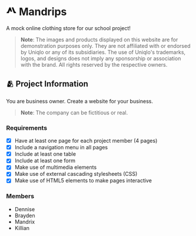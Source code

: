 <h1>
    <img src="icon.png" style="height: 1em;"/>
    <span>Mandrips</span>
</h1>

A mock online clothing store for our school project!

> **Note**: The images and products displayed on this website are for demonstration purposes only. They are not affiliated with or endorsed by Uniqlo or any of its subsidiaries. The use of Uniqlo's trademarks, logos, and designs does not imply any sponsorship or association with the brand. All rights reserved by the respective owners.

## 🫂 Project Information

You are business owner. Create a website for your business.

> **Note**: The company can be fictitious or real.

### Requirements

- [X] Have at least one page for each project member (4 pages)
- [X] Include a navigation menu in all pages
- [X] Include at least one table
- [X] Include at least one form
- [X] Make use of multimedia elements
- [X] Make use of external cascading stylesheets (CSS)
- [X] Make use of HTML5 elements to make pages interactive

### Members

- Dennise
- Brayden
- Mandrix
- Killian